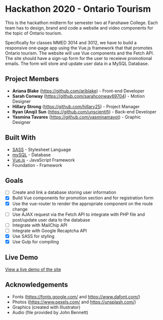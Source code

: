 # Hackathon 2020 - Ontario Tourism
This is the hackathon midterm for semester two at Fanshawe College. Each team has to design, brand and code a website and video components for the topic of Ontario tourism.

Specifically for classes MMED 3014 and 3012, we have to build a responsive one-page app using the Vue.js framework that that promotes Ontario tourism. The website will use Vue components and the Fetch API. The site should have a sign-up form for the user to receieve promotional emails. The form will store and update user data in a MySQL Database.

## Project Members
* **Ariana Blake** (https://github.com/ariblake) - Front-end Developer
* **Sarah Conway** (https://github.com/sarahconway69704) - Motion Designer
* **Hillary Strong** (https://github.com/hillary25) - Project Manager
* **Ryan (Anqi) Sun** (https://github.com/unscientifi) - Back-end Developer
* **Yasmina Tavares** (https://github.com/yasminamayot) - Graphic Designer

## Built With
* [SASS](https://sass-lang.com/) - Stylesheet Language
* [mySQL](https://www.mysql.com/) - Database
* [Vue.js](https://vuejs.org/) - JavaScript Framework
* Foundation - Framework

## Goals
- [ ] Create and link a database storing user information
- [X] Build Vue components for promotion section and for registration form
- [X] Use the vue-router to render the appropriate component on the route change
- [ ] Use AJAX request via the Fetch API to integrate with PHP file and post/update user data to the database
- [ ] Integrate with MailChip API
- [ ] Integrate with Google Recaptcha API
- [X] Use SASS for styling
- [X] Use Gulp for compiling

## Live Demo
[View a live demo of the site](https://arianablake-ontariosummer.netlify.app/)

## Acknowledgements
* Fonts (https://fonts.google.com/ and https://www.dafont.com/)
* Photos (https://www.pexels.com/ and https://unsplash.com/)
* Graphics (created with Illustrator)
* Audio (file provided by John Bennett)
